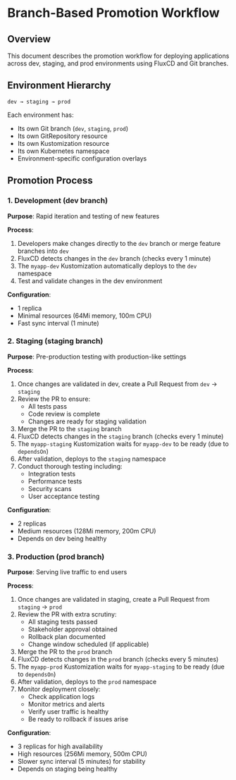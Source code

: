 # Branch-Based Promotion Workflow

## Overview
This document describes the promotion workflow for deploying applications across dev, staging, and prod environments using FluxCD and Git branches.

## Environment Hierarchy

```
dev → staging → prod
```

Each environment has:
- Its own Git branch (`dev`, `staging`, `prod`)
- Its own GitRepository resource
- Its own Kustomization resource
- Its own Kubernetes namespace
- Environment-specific configuration overlays

## Promotion Process

### 1. Development (dev branch)

**Purpose**: Rapid iteration and testing of new features

**Process**:
1. Developers make changes directly to the `dev` branch or merge feature branches into `dev`
2. FluxCD detects changes in the `dev` branch (checks every 1 minute)
3. The `myapp-dev` Kustomization automatically deploys to the `dev` namespace
4. Test and validate changes in the dev environment

**Configuration**:
- 1 replica
- Minimal resources (64Mi memory, 100m CPU)
- Fast sync interval (1 minute)

### 2. Staging (staging branch)

**Purpose**: Pre-production testing with production-like settings

**Process**:
1. Once changes are validated in dev, create a Pull Request from `dev` → `staging`
2. Review the PR to ensure:
   - All tests pass
   - Code review is complete
   - Changes are ready for staging validation
3. Merge the PR to the `staging` branch
4. FluxCD detects changes in the `staging` branch (checks every 1 minute)
5. The `myapp-staging` Kustomization waits for `myapp-dev` to be ready (due to `dependsOn`)
6. After validation, deploys to the `staging` namespace
7. Conduct thorough testing including:
   - Integration tests
   - Performance tests
   - Security scans
   - User acceptance testing

**Configuration**:
- 2 replicas
- Medium resources (128Mi memory, 200m CPU)
- Depends on dev being healthy

### 3. Production (prod branch)

**Purpose**: Serving live traffic to end users

**Process**:
1. Once changes are validated in staging, create a Pull Request from `staging` → `prod`
2. Review the PR with extra scrutiny:
   - All staging tests passed
   - Stakeholder approval obtained
   - Rollback plan documented
   - Change window scheduled (if applicable)
3. Merge the PR to the `prod` branch
4. FluxCD detects changes in the `prod` branch (checks every 5 minutes)
5. The `myapp-prod` Kustomization waits for `myapp-staging` to be ready (due to `dependsOn`)
6. After validation, deploys to the `prod` namespace
7. Monitor deployment closely:
   - Check application logs
   - Monitor metrics and alerts
   - Verify user traffic is healthy
   - Be ready to rollback if issues arise

**Configuration**:
- 3 replicas for high availability
- High resources (256Mi memory, 500m CPU)
- Slower sync interval (5 minutes) for stability
- Depends on staging being healthy
